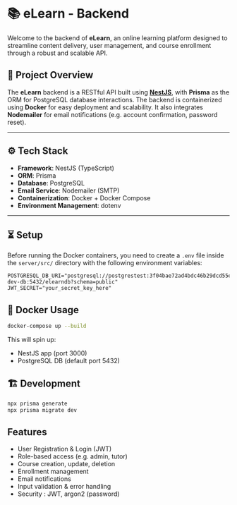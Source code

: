 # 📚 eLearn - Backend

Welcome to the backend of **eLearn**, an online learning platform designed to streamline content delivery, user management, and course enrollment through a robust and scalable API.

## 🚀 Project Overview

The **eLearn** backend is a RESTful API built using **[NestJS](https://nestjs.com/)**, with **Prisma** as the ORM for PostgreSQL database interactions. The backend is containerized using **Docker** for easy deployment and scalability. It also integrates **Nodemailer** for email notifications (e.g. account confirmation, password reset).

---

## ⚙️ Tech Stack

- **Framework**: NestJS (TypeScript)
- **ORM**: Prisma
- **Database**: PostgreSQL
- **Email Service**: Nodemailer (SMTP)
- **Containerization**: Docker + Docker Compose
- **Environment Management**: dotenv

---

## ⏳ Setup

Before running the Docker containers, you need to create a `.env` file inside the `server/src/` directory with the following environment variables:

```env
POSTGRESQL_DB_URI="postgresql://postgrestest:3f04bae72ad4bdc46b29dcd55e31da9a91a40cd8185995343dbe8093b41119e7@postgres-dev-db:5432/elearndb?schema=public"
JWT_SECRET="your_secret_key_here"
```


## 🐳 Docker Usage
```bash
docker-compose up --build
```
This will spin up:
- NestJS app (port 3000)
- PostgreSQL DB (default port 5432)

## 🏗️ Development 
```bash
npx prisma generate
npx prisma migrate dev
```

## Features 
- User Registration & Login (JWT)
- Role-based access (e.g. admin, tutor)
- Course creation, update, deletion
- Enrollment management
- Email notifications
- Input validation & error handling
- Security : JWT, argon2 (password)







